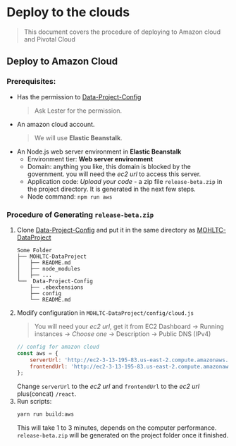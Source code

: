 # Deploy to the clouds
> This document covers the procedure of deploying to Amazon cloud
> and Pivotal Cloud

## Deploy to Amazon Cloud
### Prerequisites:
 - Has the permission to [Data-Project-Config](https://github.com/LesterLyu/Data-Project-Config)
    > Ask Lester for the permission.
 - An amazon cloud account.
    > We will use **Elastic Beanstalk**.
 - An Node.js web server environment in **Elastic Beanstalk**
   - Environment tier: **Web server environment**
   - Domain: anything you like, this domain is blocked by the government.
            you will need the *ec2 url* to access this server.
   - Application code: *Upload your code* - a zip file `release-beta.zip` 
            in the project directory. It is generated in the next few steps.
   - Node command: `npm run aws`
### Procedure of Generating `release-beta.zip`
 1. Clone [Data-Project-Config](https://github.com/LesterLyu/Data-Project-Config)
    and put it in the same directory as [MOHLTC-DataProject](https://github.com/LesterLyu/MOHLTC-DataProject)
    ```
    Some Folder
    ├── MOHLTC-DataProject
    │   ├── README.md
    │   ├── node_modules
    │   ├── ...
    └──  Data-Project-Config
        ├── .ebextensions
        ├── config
        └── README.md
    ```
 1. Modify configuration in `MOHLTC-DataProject/config/cloud.js`
    > You will need your *ec2 url*, get it from EC2 Dashboard -> 
    > Running instances -> *Choose one* -> Description -> Public DNS (IPv4)
    ```js
    // config for amazon cloud
    const aws = {
        serverUrl: 'http://ec2-3-13-195-83.us-east-2.compute.amazonaws.com',
        frontendUrl: 'http://ec2-3-13-195-83.us-east-2.compute.amazonaws.com/react',
    };
    ```
    Change `serverUrl` to the *ec2 url* and `frontendUrl` to the *ec2 url* plus(concat) `/react`.
 1. Run scripts:
    ```sh
    yarn run build:aws
    ```
    This will take 1 to 3 minutes, depends on the computer performance.
    `release-beta.zip` will be generated on the project folder once it finished.
    
